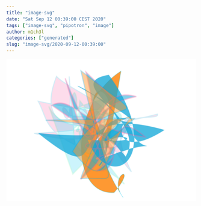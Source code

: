 ```yaml
---
title: "image-svg"
date: "Sat Sep 12 00:39:00 CEST 2020"
tags: ["image-svg", "pipotron", "image"]
author: m1ch3l
categories: ["generated"]
slug: "image-svg/2020-09-12-00:39:00"
---
```


![](image.svg)
